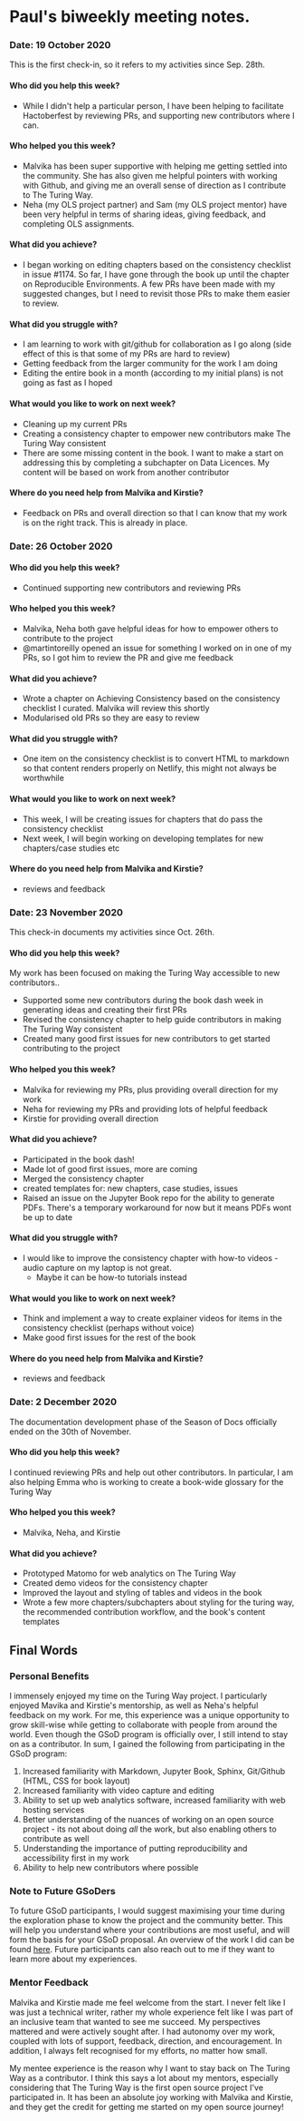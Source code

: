 # Paul's biweekly meeting notes.

### Date: 19 October 2020

This is the first check-in, so it refers to my activities since Sep. 28th.

#### Who did you help this week?

- While I didn't help a particular person, I have been helping to facilitate Hactoberfest by reviewing PRs, and supporting new contributors where I can.

#### Who helped you this week?

- Malvika has been super supportive with helping me getting settled into the community. She has also given me helpful pointers with working with Github, and giving me an overall sense of direction as I contribute to The Turing Way.
- Neha (my OLS project partner) and Sam (my OLS project mentor) have been very helpful in terms of sharing ideas, giving feedback, and completing OLS assignments. 

#### What did you achieve?

- I began working on editing chapters based on the consistency checklist in issue #1174. So far, I have gone through the book up until the chapter on Reproducible Environments. A few PRs have been made with my suggested changes, but I need to revisit those PRs to make them easier to review.

#### What did you struggle with?

- I am learning to work with git/github for collaboration as I go along (side effect of this is that some of my PRs are hard to review)
- Getting feedback from the larger community for the work I am doing
- Editing the entire book in a month (according to my initial plans) is not going as fast as I hoped

#### What would you like to work on next week?

- Cleaning up my current PRs
- Creating a consistency chapter to empower new contributors make The Turing Way consistent
- There are some missing content in the book. I want to make a start on addressing this by completing a subchapter on Data Licences. My content will be based on work from another contributor 

#### Where do you need help from Malvika and Kirstie?

- Feedback on PRs and overall direction so that I can know that my work is on the right track. This is already in place. 

### Date: 26 October 2020

#### Who did you help this week?

- Continued supporting new contributors and reviewing PRs

#### Who helped you this week?

- Malvika, Neha both gave helpful ideas for how to empower others to contribute to the project
- @martintoreilly opened an issue for something I worked on in one of my PRs, so I got him to review the PR and give me feedback

#### What did you achieve?

- Wrote a chapter on Achieving Consistency based on the consistency checklist I curated. Malvika will review this shortly
- Modularised old PRs so they are easy to review

#### What did you struggle with?

- One item on the consistency checklist is to convert HTML to markdown so that content renders properly on Netlify, this might not always be worthwhile

#### What would you like to work on next week?

- This week, I will be creating issues for chapters that do pass the consistency checklist
- Next week, I will begin working on developing templates for new chapters/case studies etc

#### Where do you need help from Malvika and Kirstie?

- reviews and feedback


### Date: 23 November 2020

This check-in documents my activities since Oct. 26th.

#### Who did you help this week?

My work has been focused on making the Turing Way accessible to new contributors..

- Supported some new contributors during the book dash week in generating ideas and creating their first PRs
- Revised the consistency chapter to help guide contributors in making The Turing Way consistent
- Created many good first issues for new contributors to get started contributing to the project

#### Who helped you this week?

- Malvika for reviewing my PRs, plus providing overall direction for my work
- Neha for reviewing my PRs and providing lots of helpful feedback
- Kirstie for providing overall direction

#### What did you achieve?

- Participated in the book dash!
- Made lot of good first issues, more are coming
- Merged the consistency chapter
- created templates for: new chapters, case studies, issues
- Raised an issue on the Jupyter Book repo for the ability to generate PDFs. There's a temporary workaround for now but it means PDFs wont be up to date

#### What did you struggle with?

- I would like to improve the consistency chapter with how-to videos - audio capture on my laptop is not great. 
  - Maybe it can be how-to tutorials instead

#### What would you like to work on next week?

- Think and implement a way to create explainer videos for items in the consistency checklist (perhaps without voice)
- Make good first issues for the rest of the book

#### Where do you need help from Malvika and Kirstie?

- reviews and feedback

### Date: 2 December 2020

The documentation development phase of the Season of Docs officially ended on the 30th of November.

#### Who did you help this week?

I continued reviewing PRs and help out other contributors. In particular, I am also helping Emma who is working to create a book-wide glossary for the Turing Way

#### Who helped you this week?

- Malvika, Neha, and Kirstie 

#### What did you achieve?

- Prototyped Matomo for web analytics on The Turing Way
- Created demo videos for the consistency chapter
- Improved the layout and styling of tables and videos in the book
- Wrote a few more chapters/subchapters about styling for the turing way, the recommended contribution workflow, and the book's content templates

## Final Words

### Personal Benefits

I immensely enjoyed my time on the Turing Way project. I particularly enjoyed Mavika and Kirstie's mentorship, as well as Neha's helpful feedback on my work. For me, this experience was a unique opportunity to grow skill-wise while getting to collaborate with people from around the world. Even though the GSoD program is officially over, I still intend to stay on as a contributor. In sum, I gained the following from participating in the GSoD program:

1. Increased familiarity with Markdown, Jupyter Book, Sphinx, Git/Github (HTML, CSS for book layout)
2. Increased familiarity with video capture and editing
3. Ability to set up web analytics software, increased familiarity with web hosting services
4. Better understanding of the nuances of working on an open source project - its not about doing *all* the work, but also enabling others to contribute as well
5. Understanding the importance of putting reproducibility and accessibility first in my work
6. Ability to help new contributors where possible

### Note to Future GSoDers

To future GSoD participants, I would suggest maximising your time during the exploration phase to know the project and the community better. This will help you understand where your contributions are most useful, and will form the basis for your GSoD proposal. An overview of the work I did can be found [here](../GSoD-2020-Project-Report.md). Future participants can also reach out to me if they want to learn more about my experiences.


### Mentor Feedback

Malvika and Kirstie made me feel welcome from the start. I never felt like I was just a technical writer, rather my whole experience felt like I was part of an inclusive team that wanted to see me succeed. My perspectives mattered and were actively sought after. I had autonomy over my work, coupled with lots of support, feedback, direction, and encouragement. In addition, I always felt recognised for my efforts, no matter how small. 

My mentee experience is the reason why I want to stay back on The Turing Way as a contributor. I think this says a lot about my mentors, especially considering that The Turing Way is the first open source project I've participated in. It has been an absolute joy working with Malvika and Kirstie, and they get the credit for getting me started on my open source journey!
